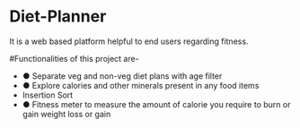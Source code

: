 # Diet-Planner


It is a web based platform helpful to end users regarding fitness.

#Functionalities of this project are-
<ul>
  <li>● Separate veg and non-veg diet plans with age filter</li>
  <li>● Explore calories and other minerals present in any food items</li>
  <li>Insertion Sort</li>
  <li>● Fitness meter to measure the amount of calorie you require to burn or gain weight loss or gain</li>
  
</ul>
